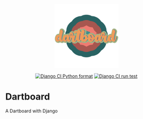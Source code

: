 <p align="center"><img src="dartboard/static/img/dartboard.svg" width=200em alt="dartboard_logo" /></p>

<div align="center">

[![Django CI Python format](https://github.com/christianwgd/dartboard/actions/workflows/pylint.yml/badge.svg)](https://github.com/christianwgd/django_dartboard/actions/workflows/pylint.yml)
[![Django CI run test](https://github.com/christianwgd/dartboard/actions/workflows/django-test.yml/badge.svg)](https://github.com/christianwgd/django_dartboard/actions/workflows/django-test.yml)
  
  </div>
  

# Dartboard
A Dartboard with Django
